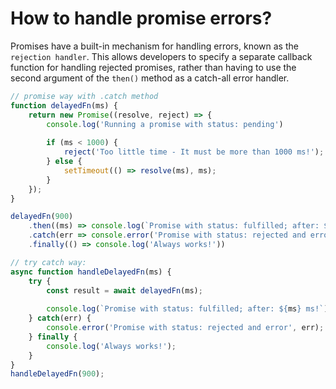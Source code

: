 # How to handle promise errors?

Promises have a built-in mechanism for handling errors, known as the `rejection handler`. This allows developers to specify a separate callback function for handling rejected promises, rather than having to use the second argument of the `then()` method as a catch-all error handler.

```js
// promise way with .catch method
function delayedFn(ms) {
	return new Promise((resolve, reject) => {
		console.log('Running a promise with status: pending')
	
		if (ms < 1000) {
			reject('Too little time - It must be more than 1000 ms!');
		} else {
			setTimeout(() => resolve(ms), ms);
		}
	});
}

delayedFn(900)
	.then((ms) => console.log(`Promise with status: fulfilled; after: ${ms} ms!`))
	.catch(err => console.error('Promise with status: rejected and error', err))
	.finally(() => console.log('Always works!'))

// try catch way:
async function handleDelayedFn(ms) {
	try {
		const result = await delayedFn(ms);
		
		console.log(`Promise with status: fulfilled; after: ${ms} ms!`);
	} catch(err) {
		console.error('Promise with status: rejected and error', err);
	} finally {
		console.log('Always works!');
	}
}
handleDelayedFn(900);
```
